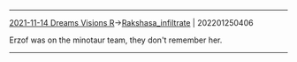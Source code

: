 ***
[2021-11-14 Dreams Visions R](../../sessions/notes_brian/2021-11-14%20Dreams%20Visions%20R.md)->[Rakshasa_infiltrate](Insights/Attach/Rakshasa_infiltrate.md) | 202201250406

Erzof was on the minotaur team, they don't remember her.

***